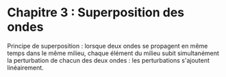# Chapitre 3 : Superposition des ondes
Principe de superposition : lorsque deux ondes se propagent en même temps dans le même milieu, chaque élément du milieu subit simultanément la perturbation de chacun des deux ondes : les perturbations s'ajoutent linéairement.